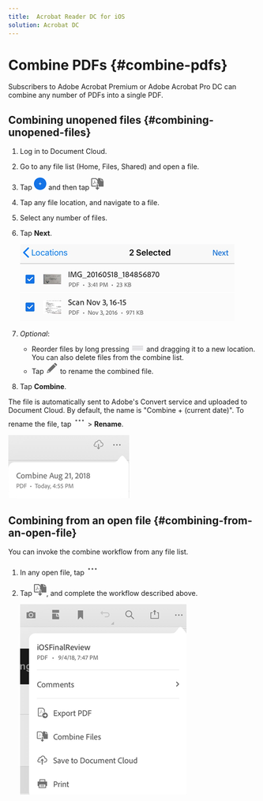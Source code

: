 ```yaml
---
title:  Acrobat Reader DC for iOS
solution: Acrobat DC
---
```


# Combine PDFs {#combine-pdfs}

Subscribers to Adobe Acrobat Premium or Adobe Acrobat Pro DC can combine any number of PDFs into a single PDF.

## Combining unopened files {#combining-unopened-files}

1. Log in to Document Cloud.
1. Go to any file list (Home, Files, Shared) and open a file.
1. Tap ![image](./images/plusicon.png) and then tap ![image](./images/combineicon.png)
1. Tap any file location, and navigate to a file.
1. Select any number of files. 
1. Tap **Next**. 

   ![image](./images/combinefiles.png)

1. *Optional*: 

    * Reorder files by long pressing ![image](./images/reordericon.png) and dragging it to a new location. You can also delete files from the combine list.
    * Tap ![image](./images/pencilicon.png) to rename the combined file.

1. Tap **Combine**.

The file is automatically sent to Adobe's Convert service and uploaded to Document Cloud. By default, the name is "Combine + (current date)". To rename the file, tap ![image](./images/overflowicon.png) > **Rename**. 

   ![image](./images/combinename.png)


## Combining from an open file {#combining-from-an-open-file}

You can invoke the combine workflow from any file list. 

1. In any open file, tap ![image](./images/overflowicon.png) 
1. Tap ![image](./images/combineicon.png), and complete the workflow described above. 

   ![image](./images/fileoverflowmenu.png)


